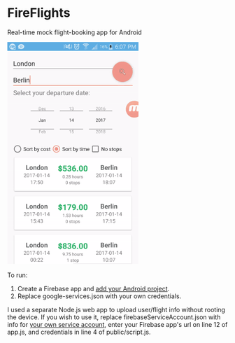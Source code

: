 # FireFlights
Real-time mock flight-booking app for Android

![alt text](https://github.com/neeilan/FireFlights/blob/master/raw/ffgif.gif "Gif")


To run:

1. Create a Firebase app and [add your Android project](https://firebase.google.com/docs/android/setup). 
2. Replace google-services.json with your own credentials.

I used a separate Node.js web app to upload user/flight info without rooting the device. If you wish to use it, replace firebaseServiceAccount.json with info for [your own service account](https://firebase.google.com/docs/admin/setup), enter your Firebase app's url on line 12 of app.js, and credentials in line 4 of public/script.js.
